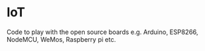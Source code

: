 # IoT
Code to play with the open source boards e.g. Arduino, ESP8266, NodeMCU, WeMos, Raspberry pi etc.
